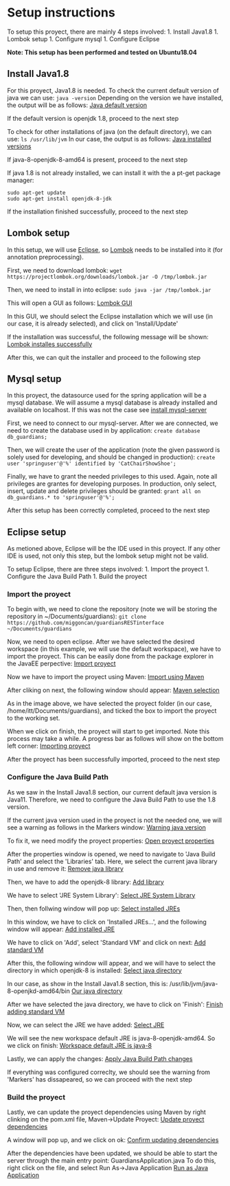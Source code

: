 # Setup instructions
To setup this proyect, there are mainly 4 steps involved:
    1. Install Java1.8
    1. Lombok setup
    1. Configure mysql
    1. Configure Eclipse

**Note: This setup has been performed and tested on Ubuntu18.04**

## Install Java1.8
For this proyect, Java1.8 is needed.
To check the current default version of java we can use:
```java -version```
Depending on the version we have installed, the output will be as follows:
[Java default version](./java/Java11Installed.png)

If the default version is openjdk 1.8, proceed to the next step

To check for other installations of java (on the default directory), we can use:
```ls /usr/lib/jvm``` 
In our case, the output is as follows:
[Java installed versions](./java/JavaInstalledJvmDirectoryWithOpenjdk11.png)

If java-8-openjdk-8-amd64 is present, proceed to the next step

If java 1.8 is not already installed, we can install it with the a
pt-get package manager:
```
sudo apt-get update
sudo apt-get install openjdk-8-jdk
```
If the installation finished successfully, proceed to the next step

## Lombok setup
In this setup, we will use [Eclipse](https://www.eclipse.org/), so [Lombok](https://projectlombok.org/) 
needs to be installed into it (for annotation preprocessing).

First, we need to download lombok:
```wget https://projectlombok.org/downloads/lombok.jar -O /tmp/lombok.jar```

Then, we need to install in into eclipse:
```sudo java -jar /tmp/lombok.jar```

This will open a GUI as follows:
[Lombok GUI](./lombok/LombokEclipseFound.png)

In this GUI, we should select the Eclipse installation which we will use
(in our case, it is already selected), and click on 'Install/Update'

If the installation was successful, the following message will be shown:
[Lombok installes successfully](./lombok/LombokInstalledCorrectly.png)

After this, we can quit the installer and proceed to the following step

## Mysql setup
In this proyect, the datasource used for the spring application will be
a mysql database. We will assume a mysql database is already installed
and available on localhost. If this was not the case see [install mysql-server](https://ubuntu.com/server/docs/databases-mysql)

First, we need to connect to our mysql-server.
After we are connected, we need to create the database used in by application:
```create database db_guardians;```

Then, we will create the user of the application (note the given 
password is solely used for developing, and should be changed in 
production):
```create user 'springuser'@'%' identified by 'CatChairShowShoe';```

Finally, we have to grant the needed privileges to this used. Again, note
all privileges are grantes for developing purposes. In production, only
select, insert, update and delete privileges should be granted:
```grant all on db_guardians.* to 'springuser'@'%';```

After this setup has been correctly completed, proceed to the next step

## Eclipse setup
As metioned above, Eclipse will be the IDE used in this proyect. If any
other IDE is used, not only this step, but the lombok setup might not be
valid.

To setup Eclipse, there are three steps involved:
    1. Import the proyect
    1. Configure the Java Build Path
    1. Build the proyect

### Import the proyect
To begin with, we need to clone the repository (note we will be storing 
the repository in \~/Documents/guardians):
```git clone https://github.com/miggoncan/guardiansRESTinterface ~/Documents/guardians```

Now, we need to open eclipse. After we have selected the desired workspace
(in this example, we will use the default workspace), we have to import
the proyect. This can be easily done from the package explorer in the
JavaEE perpective:
[Import proyect](./eclipse/importProyect/importProyect.png)

Now we have to import the proyect using Maven:
[Import using Maven](./eclipse/importProyect/maven.png)

After cliking on next, the following window should appear:
[Maven selection](eclipse/importProyect/mavenSelection.png)

As in the image above, we have selected the proyect folder (in our case,
/home/itt/Documents/guardians), and ticked the box to import the proyect
to the working set.

When we click on finish, the proyect will start to get imported. Note 
this process may take a while. A progress bar as follows will show on the
bottom left corner:
[Importing proyect](./eclipse/importProyect/mayTakeAWhile.png)

After the proyect has been successfully imported, proceed to the next step

### Configure the Java Build Path
As we saw in the Install Java1.8 section, our current default java version
is Java11. Therefore, we need to configure the Java Build Path to use
the 1.8 version.

If the current java version used in the proyect is not the needed one,
we will see a warning as follows in the Markers window:
[Warning java version](./eclipse/javaBuildPath/warning.png)

To fix it, we need modify the proyect properties:
[Open proyect properties](./eclipse/javaBuildPath/EclipseProyectProperties.png)

After the properties window is opened, we need to navigate to 'Java Build Path'
and select the 'Libraries' tab. Here, we select the current java library
in use and remove it:
[Remove java library](./eclipse/javaBuildPath/removeJRE.png)

Then, we have to add the openjdk-8 library:
[Add library](./eclipse/javaBuildPath/jreRemoved.png)

We have to select 'JRE System Library':
[Select JRE System Library](./eclipse/javaBuildPath/addLibrary.png)

Then, then follwing window will pop up:
[Select installed JREs](./eclipse/javaBuildPath/addLibraryInstalledJREs.png)

In this window, we have to click on 'Installed JREs...', and the following
window will appear:
[Add installed JRE](./eclipse/javaBuildPath/addLibraryInstalledJREsAdd.png)

We have to click on 'Add', select 'Standard VM' and click on next:
[Add standard VM](./eclipse/javaBuildPath/addStandardVM.png)

After this, the following window will appear, and we will have to select
the directory in which openjdk-8 is installed:
[Select java directory](./eclipse/javaBuildPath/jreDirectory.png)

In our case, as show in the Install Java1.8 section, this is:
/usr/lib/jvm/java-8-openjkd-amd64/bin
[Our java directory](./eclipse/javaBuildPath/addStandardJVMDirectory.png)

After we have selected the java directory, we have to click on 'Finish':
[Finish adding standard VM](./eclipse/javaBuildPath/standardVMAdded.png)

Now, we can select the JRE we have added:
[Select JRE](./eclipse/javaBuildPath/selectJRE.png)

We will see the new workspace default JRE is java-8-openjdk-amd64. So 
we click on finish:
[Workspace default JRE is java-8](./eclipse/javaBuildPath/defaultWorkspaceIsOpenjdk8.png)

Lastly, we can apply the changes:
[Apply Java Build Path changes](./eclipse/javaBuildPath/applyChanges.png)

If everything was configured correclty, we should see the warning from
'Markers' has dissapeared, so we can proceed with the next step

### Build the proyect
Lastly, we can update the proyect dependencies using Maven by right clinking
on the pom.xml file, Maven->Update Proyect:
[Update proyect dependencies](./eclipse/build/pomxmlUpdateProyect.png)

A window will pop up, and we click on ok:
[Confirm updating dependencies](./eclipse/build/updateMavenProyect.png)

After the dependencies have been updated, we should be able to start the
server through the main entry point: GuardiansApplication.java
To do this, right click on the file, and select Run As->Java Application
[Run as Java Application](./eclipse/build/run.png)